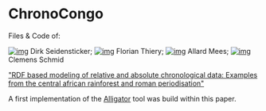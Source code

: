 # ChronoCongo
Files &amp; Code of:

[![img](https://zenodo.org/static/img/orcid.png)](https://orcid.org/0000-0002-8155-7702) Dirk Seidensticker; [![img](https://zenodo.org/static/img/orcid.png)](https://orcid.org/0000-0002-3246-3531) Florian Thiery; [![img](https://zenodo.org/static/img/orcid.png)](https://orcid.org/0000-0002-7634-5342) Allard Mees; [![img](https://zenodo.org/static/img/orcid.png)](https://orcid.org/0000-0003-3448-5715) Clemens Schmid

["RDF based modeling of relative and absolute chronological data: Examples from the central african rainforest and roman periodisation"](https://zenodo.org/record/1410517#.W8NfF2gzaUl)

A first implementation of the [Alligator](https://github.com/RGZM/alligator) tool was build within this paper.